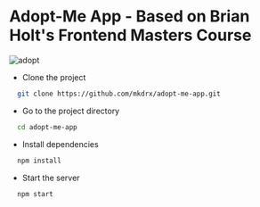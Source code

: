 # Adopt-Me App - Based on Brian Holt's Frontend Masters Course
![adopt](https://user-images.githubusercontent.com/99738621/194780670-edb267fb-ba1b-4de8-a3e9-e42cdc975d0e.png)

- Clone the project

```bash
  git clone https://github.com/mkdrx/adopt-me-app.git
```

- Go to the project directory

```bash
  cd adopt-me-app
```

- Install dependencies

```bash
  npm install
```

- Start the server

```bash
  npm start
```
